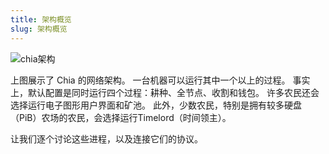 ```yaml
---
title: 架构概览
slug: 架构概览
---
```


![chia架构](/img/chia-network-architecture.png)

上图展示了 Chia 的网络架构。 一台机器可以运行其中一个以上的过程。 事实上，默认配置是同时运行四个过程：耕种、全节点、收割和钱包。 许多农民还会选择运行电子图形用户界面和矿池。 此外，少数农民，特别是拥有较多硬盘（PiB）农场的农民，会选择运行Timelord（时间领主）。

让我们逐个讨论这些进程，以及连接它们的协议。

